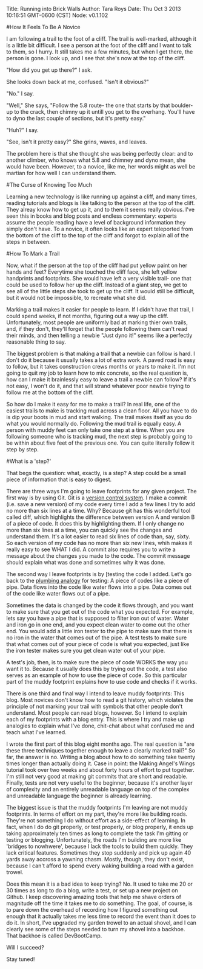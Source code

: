 Title: Running into Brick Walls
Author: Tara Roys
Date: Thu Oct 3 2013 10:16:51 GMT-0600 (CST)
Node: v0.1.102


#How It Feels To Be A Novice

I am following a trail to the foot of a cliff.  The trail is well-marked, although it is a little bit difficult.  I see a person at the foot of the cliff and I want to talk to them, so I hurry. It still takes me a few minutes, but when I get there, the person is gone.  I look up, and I see that she's now at the top of the cliff.  

"How did you get up there?"  I ask.

She looks down back at me, confused.  "Isn't it obvious?"  

"No."  I say.  

"Well,"  She says, "Follow the 5.8 route- the one that starts by that boulder- up to the crack, then chimny up it untill you get to the overhang.  You'll have to dyno the last couple of sections, but it's pretty easy."  

"Huh?"  I say.  

"See, isn't it pretty easy?"  She grins, waves, and leaves. 

The problem here is that she thought she was being perfectly clear:  and to another climber, who knows what 5.8 and chimney and dyno mean, she would have been.  However, to a novice, like me, her words might as well be martian for how well I can understand them. 

#The Curse of Knowing Too Much
 
Learning a new technology is like running up against a cliff, and many times, reading tutorials and blogs is like talking to the person at the top of the cliff.  They alreay know how to get up it, and to them it seems really obvious.  I've seen this in books and blog posts and endless commentary:  experts assume the people reading have a level of background information they simply don't have.  To a novice, it often looks like an expert teleported from the bottom of the cliff to the top of the cliff and forgot to explain all of the steps in between. 

#How To Mark a Trail 

Now, what if the person at the top of the cliff had put yellow paint on her hands and feet?  Everytime she touched the cliff face, she left yellow handprints and footprints.  She would have left a very visible trail- one that could be used to follow her up the cliff.  Instead of a giant step, we get to see all of the little steps she took to get up the cliff.  It would still be difficult, but it would not be impossible, to recreate what she did.  

Marking a trail makes it easier for people to learn.  If I didn't have that trail, I could spend weeks, if not months, figuring out a way up the cliff.  Unfortunately, most people are uniformly bad at marking thier own trails, and, if they don't, they'll forget that the people following them can't read their minds, and then telling a newbie "Just dyno it!"  seems like a perfectly reasonable thing to say.

The biggest problem is that making a trail that a newbie can follow is hard.  I don't do it because it usually takes a lot of extra work.  A paved road is easy to follow, but it takes construction crews months or years to make it.  I'm not going to quit my job to learn how to mix concrete, so the real question is, how can I make it brainlessly easy to leave a trail a newbie can follow?  If it's not easy, I won't do it, and that will strand whatever poor newbie trying to follow me at the bottom of the cliff.  

So how do I make it easy for me to make a trail?  In real life, one of the easiest trails to make is tracking mud across a clean floor.  All you have to do is dip your boots in mud and start walking.  The trail makes itself as you do what you would normally do.  Following the mud trail is equally easy.  A person with muddy feet can only take one step at a time.  When you are following someone who is tracking mud, the next step is probably going to be within about five feet of the previous one.  You can quite literally follow it step by step. 


#What is a 'step?'  

That begs the question:  what, exactly, is a step?  A step could be a small piece of information that is easy to digest.  


There are three ways I'm going to leave footprints for any given project.  The first way is by using Git. Git is a [version control system](../what-is-version-control).  I make a commit (i.e. save a new version) of my code every time I add a few lines I try to add no more than six lines at a time.  Why?  Because git has this wonderful tool called diff, which highlights the difference between version A and version B of a piece of code. It does this by highlighting them. If I only change no more than six lines at a time, you can quickly see the changes and understand them. It's a lot easier to read six lines of code than, say, sixty.  So each version of my code has no more than six new lines, whih makes it really easy to see WHAT I did.  A commit also requires you to write a message about the changes you made to the code.  The commit message should explain what was done and sometimes why it was done.  

The second way I leave footprints is by [testing the code I added.  Let's go back to the [plumbing analogy](../what-is-testing) for testing:  A piece of codes like a piece of pipe.  Data flows into the code like water flows into a pipe.  Data comes out of the code like water flows out of a pipe.  

Sometimes the data is changed by the code it flows through, and you want to make sure that you get out of the code what you expected.  For example, lets say you have a pipe that is supposed to filter iron out of water.  Water and iron go in one end, and you expect clean water to come out the other end.  You would add a little iron tester to the pipe to make sure that there is no iron in the water that comes out of the pipe.  A test tests to make sure that what comes out of your piece of code is what you expected, just like the iron tester makes sure you get clean water out of your pipe. 

 A test's job, then, is to make sure the piece of code WORKS the way you want it to.  Because it usually does this by trying out the code, a test also serves as an example of how to use the piece of code.  So this particular part of the muddy footprint explains how to use code and checks if it works. 

There is one third and final way I intend to leave muddy footprints:  This blog.  Most novices don't know how to read a git history, which violates the principle of not marking your trail with symbols that other people don't understand.  Most people can read blogs, however.  So I intend to explain each of my footprints with a blog entry.  This is where I try and make up analogies to explain what I've done, chit-chat about what confused me and teach what I've learned. 

I wrote the first part of this blog eight months ago.  The real question is "are these three techniques together enough to leave a clearly marked trail?"  So far, the answer is no.  Writing a blog about how to do something take twenty times longer than actually doing it.  Case in point: the Making Angel's Wings tutorial took over two weeks and about forty hours of effort to put together.  I'm still not very good at making git commits that are short and readable.  Finally, tests are not very useful to the beginner, because it's another layer of complexity and an entirely unreadable language on top of the complex and unreadable language the beginner is already learning.  

The biggest issue is that the muddy footprints I'm leaving are not muddy footprints.  In terms of effort on my part, they're more like building roads.  They're not something I do without effort as a side-effect of learning.  In fact, when I do do git properly, or test properly, or blog properly, it ends up taking approximately ten times as long to complete the task I'm gitting or testing or blogging.  Unfortunately, the roads I'm building are more like 'bridges to nowhwere', because I lack the tools to build them quickly.  They lack critical features.  Sometimes they stop suddenly and pick up again 40 yards away accross a yawning chasm. Mostly, though, they don't exist, because I can't afford to spend every waking building a road with a garden trowel.  

Does this mean it is a bad idea to keep trying?  No.  It used to take me 20 or 30 times as long to do a blog, write a test, or set up a new project on Github. I keep discovering amazing tools that help me shave orders of magnitude off the time it takes me to do something.  The goal, of course, is to pare down the overhead of recording how I figured something out enough that it actually takes me less time to record the event than it does to do it.  In short, I've upgraded my garden trowel to an actual shovel, and I can clearly see some of the steps needed to turn my shovel into a backhoe.  That backhoe is called DevBootCamp.  

Will I succeed?  

Stay tuned!   